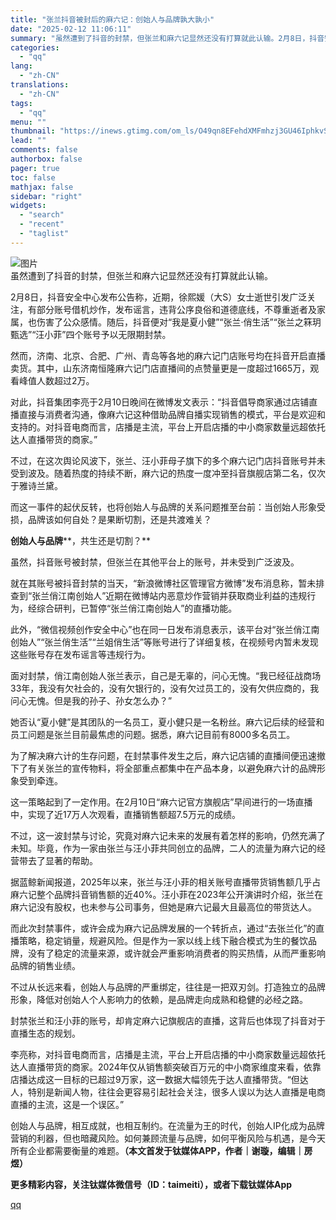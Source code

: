 ```yaml
---
title: "张兰抖音被封后的麻六记：创始人与品牌孰大孰小"
date: "2025-02-12 11:06:11"
summary: "虽然遭到了抖音的封禁，但张兰和麻六记显然还没有打算就此认输。2月8日，抖音安全中心发布公告称，近期，..."
categories:
  - "qq"
lang:
  - "zh-CN"
translations:
  - "zh-CN"
tags:
  - "qq"
menu: ""
thumbnail: "https://inews.gtimg.com/om_ls/O49qn8EFehdXMFmhzj3GU46IphkvST7WMVgfXTXKfVWXoAA_640360/0"
lead: ""
comments: false
authorbox: false
pager: true
toc: false
mathjax: false
sidebar: "right"
widgets:
  - "search"
  - "recent"
  - "taglist"
---
```


![图片](https://inews.gtimg.com/om_bt/Ot-MOQc9KJnJ3a2Qx071Td1WA9--wDl27JMnpfWddcDssAA/641)  
虽然遭到了抖音的封禁，但张兰和麻六记显然还没有打算就此认输。

2月8日，抖音安全中心发布公告称，近期，徐熙媛（大S）女士逝世引发广泛关注，有部分账号借机炒作，发布谣言，违背公序良俗和道德底线，不尊重逝者及家属，也伤害了公众感情。随后，抖音便对“我是夏小健”“张兰·俏生活”“张兰之箖玥甄选”“汪小菲”四个账号予以无限期封禁。

然而，济南、北京、合肥、广州、青岛等各地的麻六记门店账号均在抖音开启直播卖货。其中，山东济南恒隆麻六记门店直播间的点赞量更是一度超过1665万，观看峰值人数超过2万。

对此，抖音集团李亮于2月10日晚间在微博发文表示：“抖音倡导商家通过店铺直播直接与消费者沟通，像麻六记这种借助品牌自播实现销售的模式，平台是欢迎和支持的。对抖音电商而言，店播是主流，平台上开启店播的中小商家数量远超依托达人直播带货的商家。”

不过，在这次舆论风波下，张兰、汪小菲母子旗下的多个麻六记门店抖音账号并未受到波及。随着热度的持续不断，麻六记的热度一度冲至抖音旗舰店第二名，仅次于雅诗兰黛。

而这一事件的起伏反转，也将创始人与品牌的关系问题推至台前：当创始人形象受损，品牌该如何自处？是果断切割，还是共渡难关？

**创始人与品牌****，共生还是切割？**

虽然，抖音账号被封禁，但张兰在其他平台上的账号，并未受到广泛波及。

就在其账号被抖音封禁的当天，“新浪微博社区管理官方微博”发布消息称，暂未排查到“张兰俏江南创始人”近期在微博站内恶意炒作营销并获取商业利益的违规行为，经综合研判，已暂停“张兰俏江南创始人”的直播功能。

此外，“微信视频创作安全中心”也在同一日发布消息表示，该平台对“张兰俏江南创始人”“张兰俏生活”“兰姐俏生活”等账号进行了详细复核，在视频号内暂未发现这些账号存在发布谣言等违规行为。

面对封禁，俏江南创始人张兰表示，自己是无辜的，问心无愧。“我已经征战商场33年，我没有欠社会的，没有欠银行的，没有欠过员工的，没有欠供应商的，我问心无愧。但是我的孙子、孙女怎么办？”

她否认“夏小健”是其团队的一名员工，夏小健只是一名粉丝。麻六记后续的经营和员工问题是张兰目前最焦虑的问题。据悉，麻六记目前有8000多名员工。

为了解决麻六计的生存问题，在封禁事件发生之后，麻六记店铺的直播间便迅速撤下了有关张兰的宣传物料，将全部重点都集中在产品本身，以避免麻六计的品牌形象受到牵连。

这一策略起到了一定作用。在2月10日“麻六记官方旗舰店”早间进行的一场直播中，实现了近17万人次观看，直播销售额超7.5万元的成绩。

不过，这一波封禁与讨论，究竟对麻六记未来的发展有着怎样的影响，仍然充满了未知。毕竟，作为一家由张兰与汪小菲共同创立的品牌，二人的流量为麻六记的经营带去了显著的帮助。

据蓝鲸新闻报道，2025年以来，张兰与汪小菲的相关账号直播带货销售额几乎占麻六记整个品牌抖音销售额的近40%。汪小菲在2023年公开演讲时介绍，张兰在麻六记没有股权，也未参与公司事务，但她是麻六记最大且最高位的带货达人。

而此次封禁事件，或许会成为麻六记品牌发展的一个转折点，通过“去张兰化”的直播策略，稳定销量，规避风险。但是作为一家以线上线下融合模式为生的餐饮品牌，没有了稳定的流量来源，或许就会严重影响消费者的购买热情，从而严重影响品牌的销售业绩。

不过从长远来看，创始人与品牌的严重绑定，往往是一把双刃剑。打造独立的品牌形象，降低对创始人个人影响力的依赖，是品牌走向成熟和稳健的必经之路。

封禁张兰和汪小菲的账号，却肯定麻六记旗舰店的直播，这背后也体现了抖音对于直播生态的规划。

李亮称，对抖音电商而言，店播是主流，平台上开启店播的中小商家数量远超依托达人直播带货的商家。2024年仅从销售额突破百万元的中小商家维度来看，依靠店播达成这一目标的已超过9万家，这一数据大幅领先于达人直播带货。“但达人，特别是新闻人物，往往会更容易引起社会关注，很多人误以为达人直播是电商直播的主流，这是一个误区。”

创始人与品牌，相互成就，也相互制约。在流量为王的时代，创始人IP化成为品牌营销的利器，但也暗藏风险。如何兼顾流量与品牌，如何平衡风险与机遇，是今天所有企业都需要衡量的难题。**（本文首发于钛媒体APP，作者｜谢璇，编辑｜房煜）**

**更多精彩内容，关注钛媒体微信号（ID：taimeiti），或者下载钛媒体App**

[qq](https://new.qq.com/rain/a/20250212A03IFQ00)

